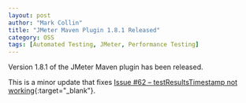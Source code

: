 ```yaml
---
layout: post
author: "Mark Collin"
title: "JMeter Maven Plugin 1.8.1 Released"
category: OSS
tags: [Automated Testing, JMeter, Performance Testing]
---
```

Version 1.8.1 of the JMeter Maven plugin has been released.

This is a minor update that fixes [Issue #62 – testResultsTimestamp not working](https://github.com/Ronnie76er/jmeter-maven-plugin/issues/62){:target="_blank"}.

